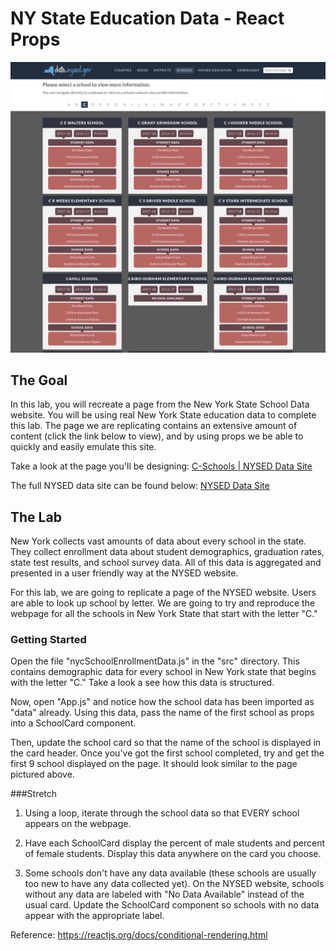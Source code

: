 # NY State Education Data - React Props

![NY School Data](school-data.png)

## The Goal
In this lab, you will recreate a page from the New York State School Data website. You will be using real New York State education data to complete this lab. The page we are replicating contains an extensive amount of content (click the link below to view), and by using props we be able to quickly and easily emulate this site.


Take a look at the page you'll be designing:
[C-Schools | NYSED Data Site](https://data.nysed.gov/lists.php?start=67&type=school)

The full NYSED data site can be found below:
[NYSED Data Site](https://data.nysed.gov/)

## The Lab
New York collects vast amounts of data about every school in the state. They collect enrollment data about student demographics, graduation rates, state test results, and school survey data. All of this data is aggregated and presented in a user friendly way at the NYSED website.

For this lab, we are going to replicate a page of the NYSED website. Users are able to look up school by letter. We are going to try and reproduce the webpage for all the schools in New York State that start with the letter "C."

### Getting Started
Open the file "nycSchoolEnrollmentData.js" in the "src" directory. This contains demographic data for every school in New York state that begins with the letter "C." Take a look a see how this data is structured.

Now, open "App.js" and notice how the school data has been imported as "data" already. Using this data, pass the name of the first school as props into a SchoolCard component.

Then, update the school card so that the name of the school is displayed in the card header.
Once you've got the first school completed, try and get the first 9 school displayed on the page. It should look similar to the page pictured above.

###Stretch
1. Using a loop, iterate through the school data so that EVERY school appears on the webpage.

2. Have each SchoolCard display the percent of male students and percent of female students. Display this data anywhere on the card you choose.

3. Some schools don't have any data available (these schools are usually too new to have any data collected yet). On the NYSED website, schools without any data are labeled with "No Data Available" instead of the usual card. Update the SchoolCard component so schools with no data appear with the appropriate label.

Reference: https://reactjs.org/docs/conditional-rendering.html
